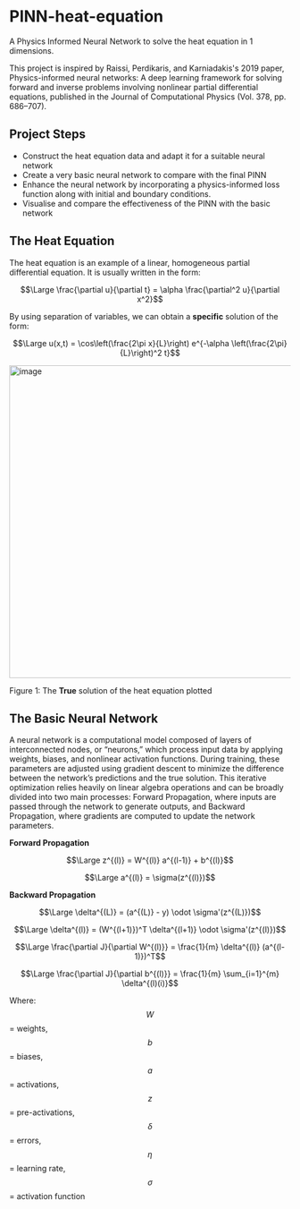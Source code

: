 # PINN-heat-equation
A Physics Informed Neural Network to solve the heat equation in 1 dimensions.

This project is inspired by Raissi, Perdikaris, and Karniadakis's 2019 paper, Physics-informed neural networks: A deep learning framework for solving forward and inverse problems involving nonlinear partial differential equations, published in the Journal of Computational Physics (Vol. 378, pp. 686–707).

## Project Steps
* Construct the heat equation data and adapt it for a suitable neural network
* Create a very basic neural network to compare with the final PINN
* Enhance the neural network by incorporating a physics-informed loss function along with initial and boundary conditions.
* Visualise and compare the effectiveness of the PINN with the basic network

## The Heat Equation
The heat equation is an example of a linear, homogeneous partial differential equation. It is usually written in the form:

$$\Large \frac{\partial u}{\partial t} = \alpha \frac{\partial^2 u}{\partial x^2}$$

By using separation of variables, we can obtain a **specific** solution of the form:

$$\Large u(x,t) = \cos\left(\frac{2\pi x}{L}\right) e^{-\alpha \left(\frac{2\pi}{L}\right)^2 t}$$

<img width="702" height="559" alt="image" src="https://github.com/user-attachments/assets/24b6449f-3e2d-48bd-977e-570e54dfeccd" />

Figure 1: The **True** solution of the heat equation plotted

## The Basic Neural Network
A neural network is a computational model composed of layers of interconnected nodes, or “neurons,” which process input data by applying weights, biases, and nonlinear activation functions. During training, these parameters are adjusted using gradient descent to minimize the difference between the network’s predictions and the true solution. This iterative optimization relies heavily on linear algebra operations and can be broadly divided into two main processes: Forward Propagation, where inputs are passed through the network to generate outputs, and Backward Propagation, where gradients are computed to update the network parameters.

**Forward Propagation**

$$\Large z^{(l)} = W^{(l)} a^{(l-1)} + b^{(l)}$$

$$\Large a^{(l)} = \sigma(z^{(l)})$$

**Backward Propagation**

$$\Large \delta^{(L)} = (a^{(L)} - y) \odot \sigma'(z^{(L)})$$

$$\Large \delta^{(l)} = (W^{(l+1)})^T \delta^{(l+1)} \odot \sigma'(z^{(l)})$$

$$\Large \frac{\partial J}{\partial W^{(l)}} = \frac{1}{m} \delta^{(l)} (a^{(l-1)})^T$$

$$\Large \frac{\partial J}{\partial b^{(l)}} = \frac{1}{m} \sum_{i=1}^{m} \delta^{(l)(i)}$$

Where: $$W$$ = weights,  $$b$$ = biases,  $$a$$ = activations,  $$z$$ = pre-activations,  $$δ$$ = errors,  $$η$$ = learning rate,  $$σ$$ = activation function


